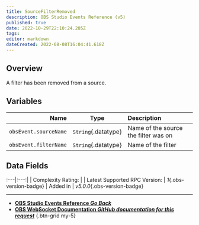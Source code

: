 ```yaml
---
title: SourceFilterRemoved
description: OBS Studio Events Reference (v5)
published: true
date: 2022-10-29T22:10:24.205Z
tags: 
editor: markdown
dateCreated: 2022-08-08T16:04:41.618Z
---
```


## Overview
A filter has been removed from a source.

## Variables
Name | Type | Description | 
----:|:----:|:------------|
`obsEvent.sourceName` | `String`{.datatype} | Name of the source the filter was on
`obsEvent.filterName` | `String`{.datatype} | Name of the filter

## Data Fields
:---|:---:|
| Complexity Rating: | <span class="stars stars--2"></span>
| Latest Supported RPC Version: | *1*{.obs-version-badge}
| Added in | *v5.0.0*{.obs-version-badge}

---

- [<i class="mdi mdi-chevron-left"></i>**OBS Studio Events Reference *Go Back***](/Broadcasters/OBS/Events)
- [<i class="mdi mdi-github"></i> **OBS WebSocket Documentation *GitHub documentation for this request***](https://github.com/obsproject/obs-websocket/blob/master/docs/generated/protocol.md#sourcefilterremoved)
{.btn-grid my-5}